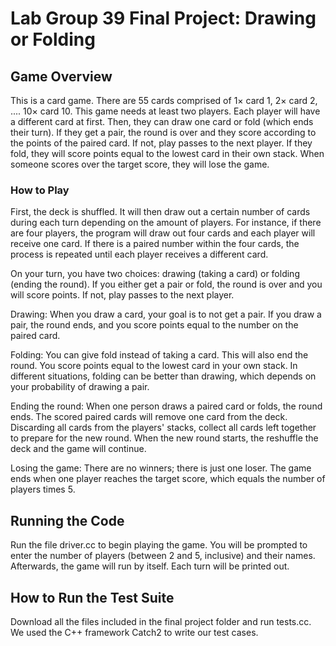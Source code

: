 # Lab Group 39 Final Project: Drawing or Folding
## Game Overview
This is a card game. There are 55 cards comprised of $1 \times$ card 1, $2 \times$ card 2, .... $10 \times$ card 10. This game needs at least two players. Each player will have a different card at first. Then, they can draw one card or fold (which ends their turn). If they get a pair, the round is over and they score according to the points of the paired card. If not, play passes to the next player. If they fold, they will score points equal to the lowest card in their own stack. When someone scores over the target score, they will lose the game. 
### How to Play
First, the deck is shuffled. It will then draw out a certain number of cards during each turn depending on the amount of players. For instance, if there are four players, the program will draw out four cards and each player will receive one card. If there is a paired number within the four cards, the process is repeated until each player receives a different card.

On your turn, you have two choices: drawing (taking a card) or folding (ending the round). If you either get a pair or fold, the round is over and you will score points. If not, play passes to the next player.

Drawing: When you draw a card, your goal is to not get a pair. If you draw a pair, the round ends, and you score points equal to the number on the paired card.

Folding: You can give fold instead of taking a card. This will also end the round. You score points equal to the lowest card in your own stack. In different situations, folding can be better than drawing, which depends on your probability of drawing a pair.

Ending the round: When one person draws a paired card or folds, the round ends. The scored paired cards will remove one card from the deck. Discarding all cards from the players' stacks, collect all cards left together to prepare for the new round. When the new round starts, the reshuffle the deck and the game will continue.

Losing the game: There are no winners; there is just one loser. The game ends when one player reaches the target score, which equals the number of players times 5. 

## Running the Code
Run the file driver.cc to begin playing the game. You will be prompted to enter the number of players (between 2 and 5, inclusive) and their names. Afterwards, the game will run by itself. Each turn will be printed out.

## How to Run the Test Suite
Download all the files included in the final project folder and run tests.cc. We used the C++ framework Catch2 to write our test cases.